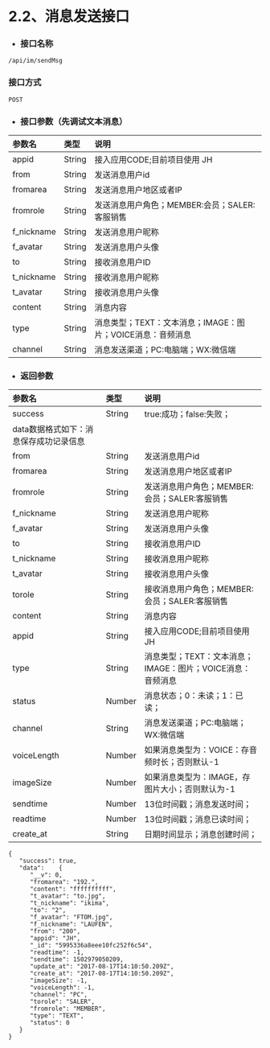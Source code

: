 # 2.2、消息发送接口

* ### 接口名称

```
/api/im/sendMsg
```

### 接口方式

```
POST
```

* ### 接口参数（先调试文本消息）

| 参数名 | 类型 | 说明 |
| :--- | :--- | :--- |
| appid | String | 接入应用CODE;目前项目使用 JH |
| from | String | 发送消息用户id |
| fromarea | String | 发送消息用户地区或者IP |
| fromrole | String | 发送消息用户角色；MEMBER:会员；SALER:客服销售 |
| f\_nickname | String | 发送消息用户昵称 |
| f\_avatar | String | 发送消息用户头像 |
| to | String | 接收消息用户ID |
| t\_nickname | String | 接收消息用户昵称 |
| t\_avatar | String | 接收消息用户头像 |
| content | String | 消息内容 |
| type | String | 消息类型；TEXT：文本消息；IMAGE：图片；VOICE消息：音频消息 |
| channel | String | 消息发送渠道；PC:电脑端；WX:微信端 |

* ### 返回参数

| 参数名 | 类型 | 说明 |
| :--- | :--- | :--- |
| success | String | true:成功；false:失败； |
| data数据格式如下：消息保存成功记录信息 |  |  |
| from | String | 发送消息用户id |
| fromarea | String | 发送消息用户地区或者IP |
| fromrole | String | 发送消息用户角色；MEMBER:会员；SALER:客服销售 |
| f\_nickname | String | 发送消息用户昵称 |
| f\_avatar | String | 发送消息用户头像 |
| to | String | 接收消息用户ID |
| t\_nickname | String | 接收消息用户昵称 |
| t\_avatar | String | 接收消息用户头像 |
| torole | String | 接收消息用户角色；MEMBER:会员；SALER:客服销售 |
| content | String | 消息内容 |
| appid | String | 接入应用CODE;目前项目使用 JH |
| type | String | 消息类型；TEXT：文本消息；IMAGE：图片；VOICE消息：音频消息 |
| status | Number | 消息状态；0：未读；1：已读； |
| channel | String | 消息发送渠道；PC:电脑端；WX:微信端 |
| voiceLength | Number | 如果消息类型为：VOICE：存音频时长；否则默认-1 |
| imageSize | Number | 如果消息类型为：IMAGE，存图片大小；否则默认为-1 |
| sendtime | Number | 13位时间戳；消息发送时间； |
| readtime | Number | 13位时间戳；消息已读时间； |
| create\_at | String | 日期时间显示；消息创建时间； |

```
{
   "success": true,
   "data":    {
      "__v": 0,
      "fromarea": "192.",
      "content": "ffffffffff",
      "t_avatar": "to.jpg",
      "t_nickname": "ikima",
      "to": "2",
      "f_avatar": "FTOM.jpg",
      "f_nickname": "LAUFEN",
      "from": "200",
      "appid": "JH",
      "_id": "5995336a8eee10fc252f6c54",
      "readtime": -1,
      "sendtime": 1502979050209,
      "update_at": "2017-08-17T14:10:50.209Z",
      "create_at": "2017-08-17T14:10:50.209Z",
      "imageSize": -1,
      "voiceLength": -1,
      "channel": "PC",
      "torole": "SALER",
      "fromrole": "MEMBER",
      "type": "TEXT",
      "status": 0
   }
}
```



